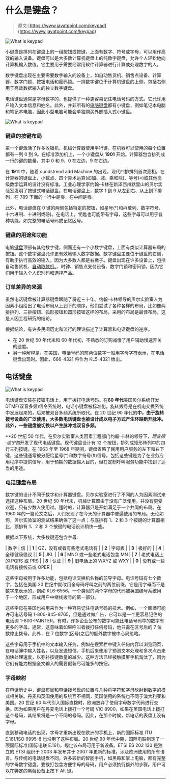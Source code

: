 # 什么是键盘？

> 原文:[https://www.javatpoint.com/keypad](https://www.javatpoint.com/keypad)

![What is keypad](../Images/3f9e151f4ccd9e1d08e69af7b0cfec68.png)

小键盘是排列在键盘上的一组按钮或按键，上面有数字、符号或字母，可以用作高效的输入设备。键盘可以是大多数计算机键盘上的纯数字键盘，允许个人轻松地向计算机输入数值。它主要用于需要经常用软件计算器进行计算或处理数字的人。

数字键盘出现在主要需要数字输入的设备上，如自动售货机、销售点设备、计算器、数字门锁、按钮电话和密码锁。一排数字键位于计算机键盘的上侧，包括右侧用于高效数据输入的独立数字键盘。

电话键盘通常是字母数字的，也提供了一种更容易记住电话号码的方式。它允许用户输入文本信息和姓名。此外，并非所有的[电脑键盘](https://www.javatpoint.com/computer-shortcut-keys)都有小键盘，例如笔记本电脑和笔记本电脑，因此小型电脑可能会单独购买外部插入式小键盘。

![What is keypad](../Images/be4ea51b47059fce24f220b5b06f849a.png)

### 键盘的按键布局

第一个键激活了许多收银机，机械计算器使用平行键，在机器可以使用的每个位置都有一列 0 到 9。在标准添加机上，一个小键盘从 **1901** 开始。计算器包含排列成一行的键的数量，其中 0 和 9，0 在左边，9 在右边。

在 **1911** 中，随着 sundstrend add Machine 的出现，现代四排排列首次亮相。在计算器的键盘上，小数点、四个算术运算(如加、减、乘和除)、等号(=)或其他高级数学运算的设计没有标准。工业心理学家约翰·卡林在新泽西州默里山的贝尔实验室发明了按键式电话键盘。在电话键盘上，数字 1 到 9 从左到右、从上到下排列，在 789 下面的一行中是零，在中间是零。

此外，电话键盘在 0 键的两侧包括特定的按钮，如星号(*)和#(散列、数字符号、十六进制、十进制或磅)。在电话上，钥匙也可能带有字母，这些字母可以用于各种功能，如完整的电话号码或记忆区号。

### 键盘的用途和功能

电脑[键盘](https://www.javatpoint.com/keyboard)顶部有其他数字键，侧面还有一个小数字键盘，上面有类似计算器布局的按钮。这个数字键盘允许更有效地输入数字数据。数字键盘主要位于键盘的右侧，有助于执行高效的输入，因为大多数人都是右撇子。键盘出现在许多设备上，包括自动售货机、[自动取款机、](https://www.javatpoint.com/atm-full-form)、时钟、销售点支付设备、数字门锁和密码锁，因为它们用于输入个人识别码和选择产品。

### 订单差异的来源

虽然电话键盘被计算器键盘跟随了将近三十年。约翰·卡林领导的贝尔实验室人为因素小组给出了电话布局从上到下的顺序。他们尝试了各种各样的布局，比如像两排排列、三排按钮、弧形按钮和圆形按钮这样的布局。采用的布局是最佳布局，这是人因工程研究的结论。

根据结论，有许多民间历史和流行的理论描述了计算器和电话键盘的逆序。

*   在 20 世纪 50 年代末和 60 年代初，不熟悉的订购减慢了用户辅助慢速开关的速度。
*   另一种解释是，在美国，电话号码的前两位数字一般用字母字符表示，在电话键盘出现时。因此，666-4321 将作为 KL5-4321 给出。

## 电话键盘

![What is keypad](../Images/ba8224e4d613dc637149217ba16b1c5d.png)

电话键盘安装在按钮电话上，用于拨打电话号码。在**60 年代**美国贝尔系统开发 DTMF(双音多频)信令系统时，电话小键盘被标准化。旋转拨号是在机电交换系统中发展起来的，后来被双音多频系统所取代。在 20 世纪 90 年代的**中，由于旋转拨号设备的广泛使用，大多数电话键盘也被设计成以电子方式产生环路断开脉冲。此外，一些键盘被切换以产生脉冲或双音多频。**

 **20 世纪 50 年代，在贝尔实验室人类因素工程部门约翰·卡林的领导下，*理查德·迪宁格*开发了现代电话键盘。现代键盘设计有 12 个按钮，排列成矩形阵列中的四行三列按键。在 1963 年至 1968 年期间，键盘省略了民用用户服务的左下和右下键，这些键通常被分配给星号(*)和数字符号(#)信号。包括这些键是为了在业务应用程序中提供信号，用于预期的数据输入目的，但在定制呼叫服务功能中找到了适当的用途。

### 电话键盘布局

数字键的设计不同于数字和计算器键盘。贝尔实验室进行了不同的人为因素测试来选择这种布局。20 世纪 50 年代末，机械计算器由于没有广泛使用，并没有更受欢迎，只有少数人使用过。适时的，计算器只是开始满足于一个共同的布局。在 1960 年的一篇论文之后，人们发现了在今天的计算器中普遍使用的布局。无论如何，贝尔实验室的测试结果确保了这一点；与底排有 1、2 和 3 个按键的计算器相比，顶排有 1、2 和 3 个按键的电话设计稍快一些。

根据以下系统，大多数键还包含字母:

| 数字 | 信 |
| **1** | QZ，没有或者有些老式电话有 |
| **2** | 字母表 |
| **3** | 极好的 |
| **4** | 全球健康倡议 |
| **5** | JKL |
| **6** | MNO 或一些老式电话包含 MN |
| **7** | 老式电话上的 PQRS 或 PRS |
| **8** | 认证 |
| **9** | 旧电话上的 WXYZ 或 WXY |
| **0** | 没有或一些电话有接线员或 OPER |

这些字母被用于许多功能，包括电话交换机名称的前导字母。电话号码有七个数字，包括在美国 20 世纪中期改用全号码呼叫之前的两位前缀，它是用字母而不是数字来表示的，例如 KL6-6556。一个类似的两个字母的代码被英国编号系统用于一个地区，形成用户中继线拨号的第一部分。

这些字母在美国也被用来作为一种容易记住电话号码的技术。例如，一个画师可能许可电话号码 1-800-845-8765，但是通过做广告，它可以是一个更容易记住的电话词 1-800-PAINTER。有时，许多企业公布的数字可能比电话号码中的数字有更多的字母。通常，这意味着如果呼叫者拨打任何号码，他只需在区号后的 7 位数停止拨号。此外，在 7 位数字(区号)之后的额外数字被中心局忽略。

这些字母用于手机中的文本输入任务，例如在搜索栏中键入任何内容以浏览网页，在电话簿中输入姓名，以及发送短信。手机后来使用了预测文本处理和多次点击来加快处理速度，以弥补按键数量的减少。这种方法已经被触摸屏手机淘汰了，因为它们有能力根据全文输入的需要假装尽可能多的按钮。

### 字母映射

在电话历史中，键盘布局和电话拨号盘的位置与几种将字符和字母映射到数字的模式相关联。丹麦和英国使用的系统互不相同，英国使用的系统也不同于澳大利亚和美国。20 世纪 60 年代引入国际直拨时，欧洲放弃了使用字母数字代码进行交换。因为如果用户在丹麦电话上拨打一个号码 VIC 8900，如果在英国电话上拨打这个号码，其结果将是一个不同的号码。因此，在那个时候，新电话的表盘上没有字母。

直到移动电话的出现，字母才重新出现在欧洲的手机上，新的国际标准 ITU E.161/ISO 9995-8 也沿用了这种布局。20 世纪 90 年代中期，国际电联制定了一项国际标准(国际电联 E.161)，规定该布局可用于新设备。ETSI ES 202 130 是独立的 ETSI 组织于 2003 年发布并于 2007 年更新的标准，涉及欧洲使用的所有语言。与传统的电话键盘不同，许多较新的智能手机，如黑莓和掌上电脑，都有完整的字母数字键盘。要拨打包含方便字母的号码，用户必须执行额外的步骤。用户可以在特定的黑莓设备上按下 Alt 键。

* * ***